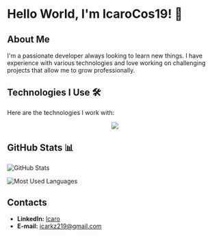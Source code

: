 # Hello World, I'm IcaroCos19! 👋

## About Me  
I'm a passionate developer always looking to learn new things. I have experience with various technologies and love working on challenging projects that allow me to grow professionally.

## Technologies I Use 🛠️  

Here are the technologies I work with:  
<p align="center">
  <a href="https://skillicons.dev">
    <img src="https://skillicons.dev/icons?i=pyython,cs,dotnet,java,unity" />
  </a>
</p>


## GitHub Stats 📊  

![GitHub Stats](https://github-readme-stats.vercel.app/api?username=IcaroCos19&show_icons=true&theme=radical)  

![Most Used Languages](https://github-readme-stats.vercel.app/api/top-langs/?username=IcaroCos19&layout=compact&theme=radical)  


## Contacts


- **LinkedIn:** [Icaro](https://www.linkedin.com/in/icaro-costa-3a335627b/)
- **E-mail:** icarkz219@gmail.com
